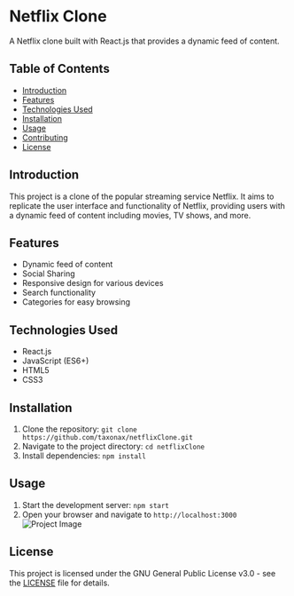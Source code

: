 # Netflix Clone

A Netflix clone built with React.js that provides a dynamic feed of content.

## Table of Contents

- [Introduction](#introduction)
- [Features](#features)
- [Technologies Used](#technologies-used)
- [Installation](#installation)
- [Usage](#usage)
- [Contributing](#contributing)
- [License](#license)

## Introduction

This project is a clone of the popular streaming service Netflix. It aims to replicate the user interface and functionality of Netflix, providing users with a dynamic feed of content including movies, TV shows, and more.

## Features

- Dynamic feed of content
- Social Sharing
- Responsive design for various devices
- Search functionality
- Categories for easy browsing

## Technologies Used

- React.js
- JavaScript (ES6+)
- HTML5
- CSS3

## Installation

1. Clone the repository: `git clone https://github.com/taxonax/netflixClone.git`
2. Navigate to the project directory: `cd netflixClone`
3. Install dependencies: `npm install`

## Usage

1. Start the development server: `npm start`
2. Open your browser and navigate to `http://localhost:3000`
![Project Image](https://ik.imagekit.io/z13qbehday/ver.jpg?updatedAt=1711458993066)

## License

This project is licensed under the GNU General Public License v3.0 - see the [LICENSE](LICENSE) file for details.


